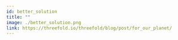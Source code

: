 ```yaml
---
id: better_solution
title: ""
image: ./better_solution.png
link: https://threefold.io/threefold/blog/post/for_our_planet/
---
```

